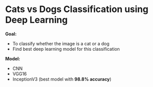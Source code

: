 # Cats vs Dogs Classification using Deep Learning
**Goal:**
- To classify whether the image is a cat or a dog
- Find best deep learning model for this classification

**Model:**
- CNN
- VGG16
- InceptionV3 (best model with **98.8% accuracy**)